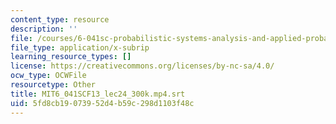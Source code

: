```yaml
---
content_type: resource
description: ''
file: /courses/6-041sc-probabilistic-systems-analysis-and-applied-probability-fall-2013/5fd8cb19073952d4b59c298d1103f48c_MIT6_041SCF13_lec24_300k.mp4.vtt
file_type: application/x-subrip
learning_resource_types: []
license: https://creativecommons.org/licenses/by-nc-sa/4.0/
ocw_type: OCWFile
resourcetype: Other
title: MIT6_041SCF13_lec24_300k.mp4.srt
uid: 5fd8cb19-0739-52d4-b59c-298d1103f48c
---
```


